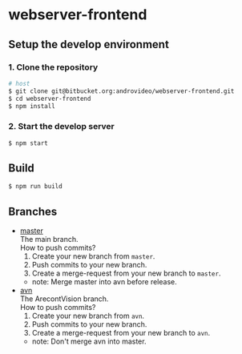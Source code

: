 # webserver-frontend


## Setup the develop environment
### 1. Clone the repository
```bash
# host
$ git clone git@bitbucket.org:androvideo/webserver-frontend.git
$ cd webserver-frontend
$ npm install
```

### 2. Start the develop server
```bash
$ npm start
```


## Build
```bash
$ npm run build
```


## Branches
+ [master](http://192.168.100.137/cloud/webserver-frontend/tree/master)  
  The main branch.  
  How to push commits?
  1. Create your new branch from `master`.
  2. Push commits to your new branch.
  3. Create a merge-request from your new branch to `master`.
  + note: Merge master into avn before release.
+ [avn](http://192.168.100.137/cloud/webserver-frontend/tree/avn)  
  The ArecontVision branch.  
  How to push commits?
  1. Create your new branch from `avn`.
  2. Push commits to your new branch.
  3. Create a merge-request from your new branch to `avn`.
  + note: Don't merge avn into master.
